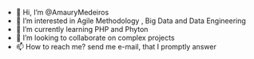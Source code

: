 - 👋 Hi, I’m @AmauryMedeiros
- 👀 I’m interested in Agile Methodology , Big Data and Data Engineering
- 🌱 I’m currently learning PHP and Phyton
- 💞️ I’m looking to collaborate on complex projects
- 📫 How to reach me?  send me e-mail, that I promptly answer

<!---
AmauryMedeiros1962/AmauryMedeiros1962 is a ✨ special ✨ repository because its `README.md` (this file) appears on your GitHub profile.
You can click the Preview link to take a look at your changes.
--->
